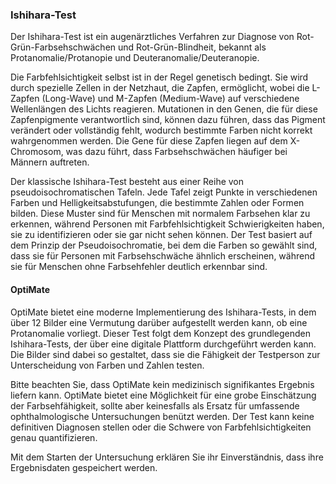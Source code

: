 ### Ishihara-Test

Der Ishihara-Test ist ein augenärztliches Verfahren zur Diagnose von Rot-Grün-Farbsehschwächen und Rot-Grün-Blindheit, bekannt als Protanomalie/Protanopie und Deuteranomalie/Deuteranopie.

Die Farbfehlsichtigkeit selbst ist in der Regel genetisch bedingt. Sie wird durch spezielle Zellen in der Netzhaut, die Zapfen, ermöglicht, wobei die L-Zapfen (Long-Wave) und M-Zapfen (Medium-Wave) auf verschiedene Wellenlängen des Lichts reagieren. Mutationen in den Genen, die für diese Zapfenpigmente verantwortlich sind, können dazu führen, dass das Pigment verändert oder vollständig fehlt, wodurch bestimmte Farben nicht korrekt wahrgenommen werden. Die Gene für diese Zapfen liegen auf dem X-Chromosom, was dazu führt, dass Farbsehschwächen häufiger bei Männern auftreten.

Der klassische Ishihara-Test besteht aus einer Reihe von pseudoisochromatischen Tafeln. Jede Tafel zeigt Punkte in verschiedenen Farben und Helligkeitsabstufungen, die bestimmte Zahlen oder Formen bilden. Diese Muster sind für Menschen mit normalem Farbsehen klar zu erkennen, während Personen mit Farbfehlsichtigkeit Schwierigkeiten haben, sie zu identifizieren oder sie gar nicht sehen können. Der Test basiert auf dem Prinzip der Pseudoisochromatie, bei dem die Farben so gewählt sind, dass sie für Personen mit Farbsehschwäche ähnlich erscheinen, während sie für Menschen ohne Farbsehfehler deutlich erkennbar sind.

#### OptiMate

OptiMate bietet eine moderne Implementierung des Ishihara-Tests, in dem über 12 Bilder eine Vermutung darüber aufgestellt werden kann, ob eine Protanomalie vorliegt. Dieser Test folgt dem Konzept des grundlegenden Ishihara-Tests, der über eine digitale Plattform durchgeführt werden kann. Die Bilder sind dabei so gestaltet, dass sie die Fähigkeit der Testperson zur Unterscheidung von Farben und Zahlen testen.

Bitte beachten Sie, dass OptiMate kein medizinisch signifikantes Ergebnis liefern kann. OptiMate bietet eine Möglichkeit für eine grobe Einschätzung der Farbsehfähigkeit, sollte aber keinesfalls als Ersatz für umfassende ophthalmologische Untersuchungen benützt werden. Der Test kann keine definitiven Diagnosen stellen oder die Schwere von Farbfehlsichtigkeiten genau quantifizieren.

Mit dem Starten der Untersuchung erklären Sie ihr Einverständnis, dass ihre Ergebnisdaten gespeichert werden.
